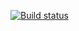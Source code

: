 [![Build status](https://ci.appveyor.com/api/projects/status/5y6xlwyy0i4il3av?svg=true)](https://ci.appveyor.com/project/MikhailPozdeev/selenidcarddelivery)